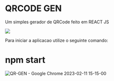# QRCODE GEN 

Um simples gerador de QRCode feito em REACT JS

<img src="https://img.shields.io/badge/React-20232A?style=for-the-badge&logo=react&logoColor=61DAFB">

Para iniciar a aplicacao utilize o seguinte comando:

# npm start

![QR-GEN - Google Chrome 2023-02-11 15-15-00](https://user-images.githubusercontent.com/86115368/218274645-a0cb8c2b-b971-4ee0-a202-6078b5b043c7.gif)


